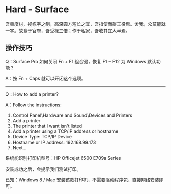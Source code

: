 # Hard - Surface

吾善度材，视栋宇之制，高深圆方短长之宜，吾指使而群工役焉。舍我，众莫能就一宇。故食于官府，吾受禄三倍；作于私家，吾收其宜大半焉。

## 操作技巧

Q：Surface Pro 如何关闭 Fn + F1 组合键，恢复 F1 ~ F12 为 Windows 默认功能？

A：按 Fn + Caps 就可以开闭这个选项。

***

Q：How to add a printer?

A：Follow the instructions:

1. Control Panel\Hardware and Sound\Devices and Printers
1. Add a printer
1. The printer that I want isn't listed
1. Add a printer using a TCP/IP address or hostname
1. Device Type: TCP/IP Device
1. Hostname or IP address: 192.168.99.173
1. Next...

系统能识别打印机型号：HP Officejet 6500 E709a Series

安装成功之后，会提示我们测试打印。

已知：Windows 8 / Mac 安装该款打印机，不需要驱动程序包，直接网络安装即可。